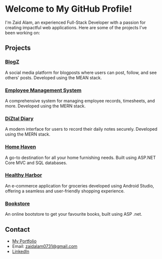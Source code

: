 # Welcome to My GitHub Profile!

I'm Zaid Alam, an experienced Full-Stack Developer with a passion for creating impactful web applications. Here are some of the projects I've been working on:

## Projects

### [BlogZ](https://github.com/blogZ-zaid)
A social media platform for blogposts where users can post, follow, and see others' posts. Developed using the MEAN stack.

### [Employee Management System](https://github.com/employee-management-system-zaid)
A comprehensive system for managing employee records, timesheets, and more. Developed using the MERN stack.

### [DiZtal Diary](https://github.com/digital-diary-zaid)
A modern interface for users to record their daily notes securely. Developed using the MERN stack.

### [Home Haven](https://github.com/fuzzyzaid/Home_Haven)
A go-to destination for all your home furnishing needs. Built using ASP.NET Core MVC and SQL databases.

### [Healthy Harbor](https://github.com/fuzzyzaid/Healthy_Harbor)
An e-commerce application for groceries developed using Android Studio, offering a seamless and user-friendly shopping experience.

### [Bookstore](https://github.com/fuzzyzaid/Bookstore)
An online bootstore to get your favourite books, built using ASP .net.
## Contact

- [My Portfolio](https://zaidalam.me/)
- Email: <a href="mailto:zaidalam0731@gmail.com">zaidalam0731@gmail.com</a>
- [LinkedIn](https://www.linkedin.com/in/zaid-alam/)
